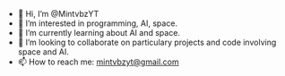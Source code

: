 - 👋 Hi, I’m @MintvbzYT
- 👀 I’m interested in programming, AI, space.
- 🌱 I’m currently learning about AI and space.
- 💞️ I’m looking to collaborate on particulary projects and code involving space and AI.
- 📫 How to reach me: mintvbzyt@gmail.com

<!---
MintvbzYT/MintvbzYT is a ✨ special ✨ repository because its `README.md` (this file) appears on your GitHub profile.
You can click the Preview link to take a look at your changes.
--->

